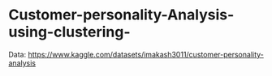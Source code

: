 # Customer-personality-Analysis-using-clustering-

Data: https://www.kaggle.com/datasets/imakash3011/customer-personality-analysis
